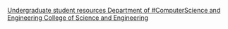 [Undergraduate student resources   Department of #ComputerScience and Engineering   College of Science and Engineering](https://qi.tc/qi/115319)